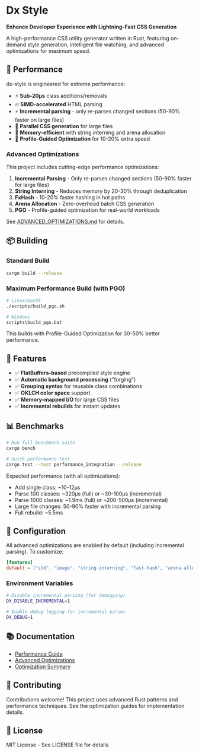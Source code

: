 # Dx Style

**Enhance Developer Experience with Lightning-Fast CSS Generation**

A high-performance CSS utility generator written in Rust, featuring on-demand style generation, intelligent file watching, and advanced optimizations for maximum speed.

## 🚀 Performance

dx-style is engineered for extreme performance:

- ⚡ **Sub-20µs** class additions/removals
- 🔥 **SIMD-accelerated** HTML parsing
- ⚡ **Incremental parsing** - only re-parses changed sections (50-90% faster on large files)
- 🧵 **Parallel CSS generation** for large files
- 💾 **Memory-efficient** with string interning and arena allocation
- 🎯 **Profile-Guided Optimization** for 10-20% extra speed

### Advanced Optimizations

This project includes cutting-edge performance optimizations:

1. **Incremental Parsing** - Only re-parses changed sections (50-90% faster for large files)
2. **String Interning** - Reduces memory by 20-30% through deduplication
3. **FxHash** - 10-20% faster hashing in hot paths
4. **Arena Allocation** - Zero-overhead batch CSS generation
5. **PGO** - Profile-guided optimization for real-world workloads

See [ADVANCED_OPTIMIZATIONS.md](.github/ADVANCED_OPTIMIZATIONS.md) for details.

## 📦 Building

### Standard Build

```bash
cargo build --release
```

### Maximum Performance Build (with PGO)

```bash
# Linux/macOS
./scripts/build_pgo.sh

# Windows
scripts\build_pgo.bat
```

This builds with Profile-Guided Optimization for 30-50% better performance.

## 🎯 Features

- ✅ **FlatBuffers-based** precompiled style engine
- ✅ **Automatic background processing** ("forging")
- ✅ **Grouping syntax** for reusable class combinations
- ✅ **OKLCH color space** support
- ✅ **Memory-mapped I/O** for large CSS files
- ✅ **Incremental rebuilds** for instant updates

## 📊 Benchmarks

```bash
# Run full benchmark suite
cargo bench

# Quick performance test
cargo test --test performance_integration --release
```

Expected performance (with all optimizations):
- Add single class: ~10-12µs
- Parse 100 classes: ~320µs (full) or ~30-100µs (incremental)
- Parse 1000 classes: ~1.9ms (full) or ~200-500µs (incremental)
- Large file changes: 50-90% faster with incremental parsing
- Full rebuild: ~5.5ms

## 🔧 Configuration

All advanced optimizations are enabled by default (including incremental parsing). To customize:

```toml
[features]
default = ["std", "image", "string-interning", "fast-hash", "arena-alloc"]
```

### Environment Variables

```bash
# Disable incremental parsing (for debugging)
DX_DISABLE_INCREMENTAL=1

# Enable debug logging for incremental parser
DX_DEBUG=1
```

## 📚 Documentation

- [Performance Guide](.github/PERFORMANCE.md)
- [Advanced Optimizations](.github/ADVANCED_OPTIMIZATIONS.md)
- [Optimization Summary](.github/OPTIMIZATION_SUMMARY.md)

## 🤝 Contributing

Contributions welcome! This project uses advanced Rust patterns and performance techniques. See the optimization guides for implementation details.

## 📄 License

MIT License - See LICENSE file for details
